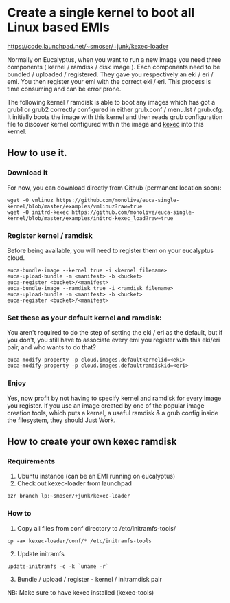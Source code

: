 # Create a single kernel to boot all Linux based EMIs 
https://code.launchpad.net/~smoser/+junk/kexec-loader

Normally on Eucalyptus, when you want to run a new image you need three components ( kernel / ramdisk / disk image ). Each components need to be bundled / uploaded / registered. They gave you respectively an eki / eri / emi. You then register your emi with the correct eki / eri. This process is time consuming and can be error prone. 

The following kernel / ramdisk is able to boot any images which has got a grub1 or grub2 correctly configured in either grub.conf / menu.lst / grub.cfg. It initially boots the image with this kernel and then reads grub configuration file to discover kernel configured within the image and [kexec](http://en.wikipedia.org/wiki/Kexec) into this kernel. 

## How to use it. 
### Download it
For now, you can download directly from Github (permanent location soon):
```
wget -O vmlinuz https://github.com/monolive/euca-single-kernel/blob/master/examples/vmlinuz?raw=true
wget -O initrd-kexec https://github.com/monolive/euca-single-kernel/blob/master/examples/initrd-kexec_load?raw=true
```

### Register kernel / ramdisk 
Before being available, you will need to register them on your eucalyptus cloud. 
```
euca-bundle-image --kernel true -i <kernel filename>
euca-upload-bundle -m <manifest> -b <bucket>
euca-register <bucket>/<manifest>
euca-bundle-image --ramdisk true -i <ramdisk filename>
euca-upload-bundle -m <manifest> -b <bucket>
euca-register <bucket>/<manifest>
```

### Set these as your default kernel and ramdisk:
You aren't required to do the step of setting the eki / eri as the
default, but if you don't, you still have to associate every emi you
register with this eki/eri pair, and who wants to do that?

```
euca-modify-property -p cloud.images.defaultkernelid=<eki>
euca-modify-property -p cloud.images.defaultramdiskid=<eri>
```

### Enjoy

Yes, now profit by not having to specify kernel and ramdisk for every
image you register.   If you use an image created by one of the
popular image creation tools, which puts a kernel, a useful ramdisk &
a grub config inside the filesystem, they should Just Work.


## How to create your own kexec ramdisk 
### Requirements
1. Ubuntu instance (can be an EMI running on eucalyptus)
2. Check out kexec-loader from launchpad
```
bzr branch lp:~smoser/+junk/kexec-loader
```

### How to 
1. Copy all files from conf directory to /etc/initramfs-tools/
```
cp -ax kexec-loader/conf/* /etc/initramfs-tools
```
2. Update initramfs
```
update-initramfs -c -k `uname -r`
```

3. Bundle / upload / register - kernel / initramdisk pair

NB: Make sure to have kexec installed (kexec-tools)